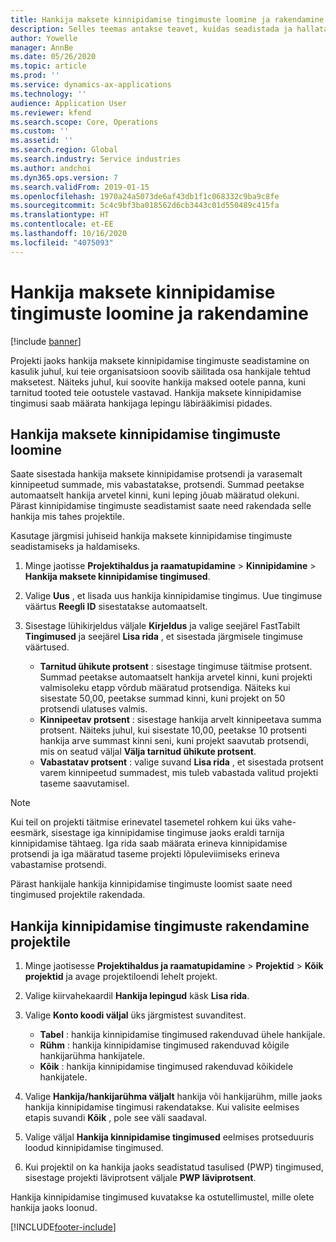 ```yaml
---
title: Hankija maksete kinnipidamise tingimuste loomine ja rakendamine
description: Selles teemas antakse teavet, kuidas seadistada ja hallata hankija maksete kinnipidamise tingimusi.
author: Yowelle
manager: AnnBe
ms.date: 05/26/2020
ms.topic: article
ms.prod: ''
ms.service: dynamics-ax-applications
ms.technology: ''
audience: Application User
ms.reviewer: kfend
ms.search.scope: Core, Operations
ms.custom: ''
ms.assetid: ''
ms.search.region: Global
ms.search.industry: Service industries
ms.author: andchoi
ms.dyn365.ops.version: 7
ms.search.validFrom: 2019-01-15
ms.openlocfilehash: 1970a24a5073de6af43db1f1c068332c9ba9c8fe
ms.sourcegitcommit: 5c4c9bf3ba018562d6cb3443c01d550489c415fa
ms.translationtype: HT
ms.contentlocale: et-EE
ms.lasthandoff: 10/16/2020
ms.locfileid: "4075093"
---
```

# <a name="create-and-apply-vendor-payment-retention-terms"></a>Hankija maksete kinnipidamise tingimuste loomine ja rakendamine

[!include [banner](../includes/banner.md)] 

Projekti jaoks hankija maksete kinnipidamise tingimuste seadistamine on kasulik juhul, kui teie organisatsioon soovib säilitada osa hankijale tehtud maksetest. Näiteks juhul, kui soovite hankija maksed ootele panna, kuni tarnitud tooted teie ootustele vastavad. Hankija maksete kinnipidamise tingimusi saab määrata hankijaga lepingu läbirääkimisi pidades.

## <a name="create-vendor-payment-retention-terms"></a>Hankija maksete kinnipidamise tingimuste loomine

Saate sisestada hankija maksete kinnipidamise protsendi ja varasemalt kinnipeetud summade, mis vabastatakse, protsendi. Summad peetakse automaatselt hankija arvetel kinni, kuni leping jõuab määratud olekuni. Pärast kinnipidamise tingimuste seadistamist saate need rakendada selle hankija mis tahes projektile.

Kasutage järgmisi juhiseid hankija maksete kinnipidamise tingimuste seadistamiseks ja haldamiseks. 

1. Minge jaotisse **Projektihaldus ja raamatupidamine** > **Kinnipidamine** > **Hankija maksete kinnipidamise tingimused**.
2. Valige **Uus** , et lisada uus hankija kinnipidamise tingimus. Uue tingimuse väärtus **Reegli ID** sisestatakse automaatselt. 
3. Sisestage lühikirjeldus väljale **Kirjeldus** ja valige seejärel FastTabilt **Tingimused** ja seejärel **Lisa rida** , et sisestada järgmisele tingimuse väärtused.

   - **Tarnitud ühikute protsent** : sisestage tingimuse täitmise protsent. Summad peetakse automaatselt hankija arvetel kinni, kuni projekti valmisoleku etapp võrdub määratud protsendiga. Näiteks kui sisestate 50,00, peetakse summad kinni, kuni projekt on 50 protsendi ulatuses valmis.
   - **Kinnipeetav protsent** : sisestage hankija arvelt kinnipeetava summa protsent. Näiteks juhul, kui sisestate 10,00, peetakse 10 protsenti hankija arve summast kinni seni, kuni projekt saavutab protsendi, mis on seatud väljal **Välja tarnitud ühikute protsent**.
   - **Vabastatav protsent** : valige suvand **Lisa rida** , et sisestada protsent varem kinnipeetud summadest, mis tuleb vabastada valitud projekti taseme saavutamisel.

> [!NOTE]
> Kui teil on projekti täitmise erinevatel tasemetel rohkem kui üks vahe-eesmärk, sisestage iga kinnipidamise tingimuse jaoks eraldi tarnija kinnipidamise tähtaeg. Iga rida saab määrata erineva kinnipidamise protsendi ja iga määratud taseme projekti lõpuleviimiseks erineva vabastamise protsendi.

Pärast hankijale hankija kinnipidamise tingimuste loomist saate need tingimused projektile rakendada.

## <a name="apply-vendor-retention-terms-to-a-project"></a>Hankija kinnipidamise tingimuste rakendamine projektile

1. Minge jaotisesse **Projektihaldus ja raamatupidamine** > **Projektid** > **Kõik projektid** ja avage projektiloendi lehelt projekt.
2. Valige kiirvahekaardil **Hankija lepingud** käsk **Lisa rida**.
3. Valige **Konto koodi väljal** üks järgmistest suvanditest. 

   - **Tabel** : hankija kinnipidamise tingimused rakenduvad ühele hankijale.
   - **Rühm** : hankija kinnipidamise tingimused rakenduvad kõigile hankijarühma hankijatele.
   - **Kõik** : hankija kinnipidamise tingimused rakenduvad kõikidele hankijatele.

4. Valige **Hankija/hankijarühma väljalt** hankija või hankijarühm, mille jaoks hankija kinnipidamise tingimusi rakendatakse. Kui valisite eelmises etapis suvandi **Kõik** , pole see väli saadaval.
5. Valige väljal **Hankija kinnipidamise tingimused** eelmises protseduuris loodud kinnipidamise tingimused.
6. Kui projektil on ka hankija jaoks seadistatud tasulised (PWP) tingimused, sisestage projekti läviprotsent väljale **PWP läviprotsent**.

Hankija kinnipidamise tingimused kuvatakse ka ostutellimustel, mille olete hankija jaoks loonud.


[!INCLUDE[footer-include](../includes/footer-banner.md)]